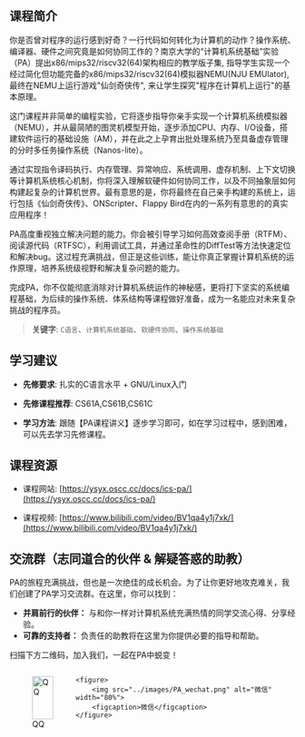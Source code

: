 ## 课程简介 
你是否曾对程序的运行感到好奇？一行代码如何转化为计算机的动作？操作系统、编译器、硬件之间究竟是如何协同工作的？南京大学的“计算机系统基础”实验（PA）提出x86/mips32/riscv32(64)架构相应的教学版子集, 指导学生实现一个经过简化但功能完备的x86/mips32/riscv32(64)模拟器NEMU(NJU EMUlator), 最终在NEMU上运行游戏"仙剑奇侠传", 来让学生探究"程序在计算机上运行"的基本原理。

这门课程并非简单的编程实验，它将逐步指导你亲手实现一个计算机系统模拟器（NEMU），并从最简陋的图灵机模型开始，逐步添加CPU、内存、I/O设备，搭建软件运行的基础设施（AM），并在此之上孕育出批处理系统乃至具备虚存管理的分时多任务操作系统（Nanos-lite）。

通过实现指令译码执行、内存管理、异常响应、系统调用、虚存机制、上下文切换等计算机系统核心机制，你将深入理解软硬件如何协同工作，以及不同抽象层如何构建起复杂的计算机世界。最有意思的是，你将最终在自己亲手构建的系统上，运行包括《仙剑奇侠传》、ONScripter、Flappy Bird在内的一系列有意思的的真实应用程序！

PA高度重视独立解决问题的能力。你会被引导学习如何高效查阅手册（RTFM）、阅读源代码（RTFSC），利用调试工具，并通过革命性的DiffTest等方法快速定位和解决bug。这过程充满挑战，但正是这些训练，能让你真正掌握计算机系统的运作原理，培养系统级视野和解决复杂问题的能力。

完成PA，你不仅能彻底消除对计算机系统运作的神秘感，更将打下坚实的系统编程基础，为后续的操作系统、体系结构等课程做好准备，成为一名能应对未来复杂挑战的程序员。  

> **关键字**: `C语言`、`计算机系统基础`、`软硬件协同`、`操作系统基础`

## 学习建议
* **先修要求**: 扎实的C语言水平 + GNU/Linux入门

* **先修课程推荐**: CS61A,CS61B,CS61C

* **学习方法**: 跟随【PA课程讲义】逐步学习即可，如在学习过程中，感到困难，可以先去学习先修课程。

## 课程资源
* 课程网站: [https://ysyx.oscc.cc/docs/ics-pa/](https://ysyx.oscc.cc/docs/ics-pa/)

* 课程视频: [https://www.bilibili.com/video/BV1qa4y1j7xk/](https://www.bilibili.com/video/BV1qa4y1j7xk/)

## 交流群（志同道合的伙伴 & 解疑答惑的助教）
PA的旅程充满挑战，但也是一次绝佳的成长机会。为了让你更好地攻克难关，我们创建了PA学习交流群。在这里，你可以找到：

*   **并肩前行的伙伴：** 与和你一样对计算机系统充满热情的同学交流心得、分享经验。
*   **可靠的支持者：** 负责任的助教将在这里为你提供必要的指导和帮助。

扫描下方二维码，加入我们，一起在PA中蜕变！

<div style="display: flex; justify-content: flex-start;">
    <figure>
        <img src="../images/PA_qq.png" alt="QQ" width="100%">
        <figcaption>QQ</figcaption>
    </figure>

    <figure>
        <img src="../images/PA_wechat.png" alt="微信" width="80%">
        <figcaption>微信</figcaption>
    </figure>
</div>
